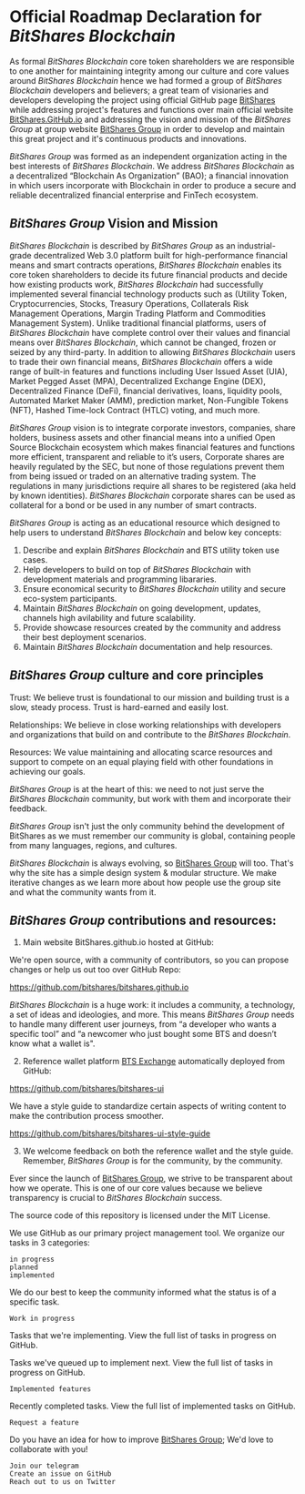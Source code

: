 # Official Roadmap Declaration for *BitShares Blockchain*

As formal *BitShares Blockchain* core token shareholders we are responsible to one another for maintaining integrity among our culture and core values around *BitShares Blockchain* hence we had formed a group of *BitShares Blockchain* developers and believers; a great team of visionaries and developers developing the project using official GitHub page [BitShares](https://github.com/bitshares) while addressing project's features and functions over main official website [BitShares.GitHub.io](https://bitshares.github.io) and addressing the vision and mission of the *BitShares Group* at group website [BitShares Group](https://BitSharesGroup.org) in order to develop and maintain this great project and it's continuous products and innovations.

*BitShares Group* was formed as an independent organization acting in the best interests of *BitShares Blockchain*. We address *BitShares Blockchain* as a decentralized “Blockchain As Organization” (BAO); a financial innovation in which users incorporate with Blockchain in order to produce a secure and reliable decentralized financial enterprise and FinTech ecosystem.

## *BitShares Group* Vision and Mission

*BitShares Blockchain* is described by *BitShares Group* as an industrial-grade decentralized Web 3.0 platform built for high-performance financial means and smart contracts operations, *BitShares Blockchain* enables its core token shareholders to decide its future financial products and decide how existing products work, *BitShares Blockchain* had successfully implemented several financial technology products such as (Utility Token, Cryptocurrencies, Stocks, Treasury Operations, Collaterals Risk Management Operations, Margin Trading Platform and Commodities Management System). Unlike traditional financial platforms, users of *BitShares Blockchain* have complete control over their values and financial means over *BitShares Blockchain*, which cannot be changed, frozen or seized by any third-party. In addition to allowing *BitShares Blockchain* users to trade their own financial means, *BitShares Blockchain* offers a wide range of built-in features and functions including User Issued Asset (UIA), Market Pegged Asset (MPA), Decentralized Exchange Engine (DEX), Decentralized Finance (DeFi), financial derivatives, loans, liquidity pools, Automated Market Maker (AMM), prediction market, Non-Fungible Tokens (NFT), Hashed Time-lock Contract (HTLC) voting, and much more.

*BitShares Group* vision is to integrate corporate investors, companies, share holders, business assets and other financial means into a unified Open Source Blockchain ecosystem which makes financial features and functions more efficient, transparent and reliable to it’s users, Corporate shares are heavily regulated by the SEC, but none of those regulations prevent them from being issued or traded on an alternative trading system. The regulations in many jurisdictions require all shares to be registered (aka held by known identities). *BitShares Blockchain* corporate shares can be used as collateral for a bond or be used in any number of smart contracts.

*BitShares Group* is acting as an educational resource which designed to help users to understand *BitShares Blockchain* and below key concepts:

1) Describe and explain *BitShares Blockchain* and BTS utility token use cases.
2) Help developers to build on top of *BitShares Blockchain* with development materials and programming libararies. 
3) Ensure economical security to *BitShares Blockchain* utility and secure eco-system participants.
4) Maintain *BitShares Blockchain* on going development, updates, channels high avilability and future scalability.
5) Provide showcase resources created by the community and address their best deployment scenarios.
6) Maintain *BitShares Blockchain* documentation and help resources.

## *BitShares Group* culture and core principles

Trust: We believe trust is foundational to our mission and building trust is a slow, steady process. Trust is hard-earned and easily lost.

Relationships: We believe in close working relationships with developers and organizations that build on and contribute to the *BitShares Blockchain*.

Resources: We value maintaining and allocating scarce resources and support to compete on an equal playing field with other foundations in achieving our goals.

*BitShares Group* is at the heart of this: we need to not just serve the *BitShares Blockchain* community, but work with them and incorporate their feedback. 

*BitShares Group* isn't just the only community behind the development of BitShares as we must remember our community is global, containing people from many languages, regions, and cultures.

*BitShares Blockchain* is always evolving, so [BitShares Group](https://BitSharesGroup.org) will too. That's why the site has a simple design system & modular structure. We make iterative changes as we learn more about how people use the group site and what the community wants from it.

## *BitShares Group* contributions and resources:

1) Main website BitShares.github.io hosted at GitHub:

We're open source, with a community of contributors, so you can propose changes or help us out too over GitHub Repo:

https://github.com/bitshares/bitshares.github.io

*BitShares Blockchain* is a huge work: it includes a community, a technology, a set of ideas and ideologies, and more. This means *BitShares Group* needs to handle many different user journeys, from “a developer who wants a specific tool” and “a newcomer who just bought some BTS and doesn’t know what a wallet is".

2) Reference wallet platform [BTS Exchange](https://BTS.Exchange) automatically deployed from GitHub: 

https://github.com/bitshares/bitshares-ui

We have a style guide to standardize certain aspects of writing content to make the contribution process smoother.

https://github.com/bitshares/bitshares-ui-style-guide

3) We welcome feedback on both the reference wallet and the style guide. Remember, *BitShares Group* is for the community, by the community.

Ever since the launch of [BitShares Group](https://BitSharesGroup.org), we strive to be transparent about how we operate. This is one of our core values because we believe transparency is crucial to *BitShares Blockchain* success.

The source code of this repository is licensed under the MIT License.

We use GitHub as our primary project management tool. We organize our tasks in 3 categories:

    in progress
    planned
    implemented

We do our best to keep the community informed what the status is of a specific task.

    Work in progress

Tasks that we're implementing. View the full list of tasks in progress on GitHub.


Tasks we've queued up to implement next. View the full list of tasks in progress on GitHub.

    Implemented features

Recently completed tasks. View the full list of implemented tasks on GitHub.

    Request a feature

Do you have an idea for how to improve [BitShares Group](https://BitSharesGroup.org); We'd love to collaborate with you!

    Join our telegram
    Create an issue on GitHub
    Reach out to us on Twitter
